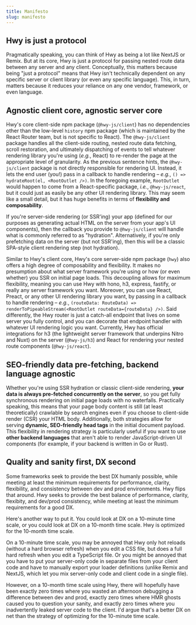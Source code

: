 ```yaml
---
title: Manifesto
slug: manifesto
---
```


## Hwy is just a protocol

Pragmatically speaking, you can think of Hwy as being a lot like NextJS or Remix. But at its core, Hwy is just a protocol for passing nested route data between any server and any client. Conceptually, this matters because being "just a protocol" means that Hwy isn't technically dependent on any specific server or client library (or even any specific language). This, in turn, matters because it reduces your reliance on any one vendor, framework, or even language.

## Agnostic client core, agnostic server core

Hwy's core client-side npm package (`@hwy-js/client`) has no dependencies other than the low-level `history` npm package (which is maintained by the React Router team, but is not specific to React). The `@hwy-js/client` package handles all the client-side routing, nested route data fetching, scroll restoration, and ultimately dispatching of events to tell whatever rendering library you're using (_e.g._, React) to re-render the page at the appropriate level of granularity. As the previous sentence hints, the `@hwy-js/client` package is not directly responsible for rendering UI. Instead, it lets the end user (you!) pass in a callback to handle rendering – _e.g._, `() => hydrateRoot(el, <RootOutlet />)`. In the foregoing example, `RootOutlet` would happen to come from a React-specific package, _i.e._, `@hwy-js/react`, but it could just as easily be any other UI rendering library. This may seem like a small detail, but it has huge benefits in terms of **flexibility and composability**.

If you're server-side rendering (or SSR'ing) your app (defined for our purposes as generating actual HTML on the server from your app's UI components), then the callback you provide to `@hwy-js/client` will handle what is commonly referred to as "hydration". Alternatively, if you're only prefetching data on the server (but not SSR'ing), then this will be a classic SPA-style client rendering step (not hydration).

Similar to Hwy's client core, Hwy's core server-side npm package (`hwy`) also offers a high degree of composability and flexibility. It makes no presumption about what server framework you're using or how (or even whether) you SSR on initial page loads. This decoupling allows for maximum flexibility, meaning you can use Hwy with hono, h3, express, fastify, or really any server framework you want. Moreover, you can use React, Preact, or any other UI rendering library you want, by passing in a callback to handle rendering – _e.g._, `(routeData: RouteData) => renderToPipeableStream(<RootOutlet routeData={routeData} />)`. Said differently, the Hwy router is just a catch-all endpoint that lives on some server you fully control, and you can decorate that endpoint handler with whatever UI rendering logic you want. Currently, Hwy has official integrations for h3 (the lightweight server framework that underpins Nitro and Nuxt) on the server (`@hwy-js/h3`) and React for rendering your nested route components (`@hwy-js/react`).

## SEO-friendly data pre-fetching, backend language agnostic

Whether you're using SSR hydration or classic client-side rendering, **your data is always pre-fetched concurrently on the server**, so you get fully synchronous rendering on initial page loads with no waterfalls. Practically speaking, this means that your page body content is still (at least theoretically) crawlable by search engines even if you choose to client-side render (CSR) your HTML body. Additionally, both strategies allow for serving **dynamic, SEO-friendly head tags** in the initial document payload. This flexibility in rendering strategy is particularly useful if you want to use **other backend languages** that aren't able to render JavaScript-driven UI components (for example, if your backend is written in Go or Rust).

## Quality and sanity first, DX second

Some frameworks seek to provide the best DX humanly possible, while meeting at least the minimum requirements for performance, clarity, flexibility, and consistency between dev and prod environments. Hwy flips that around. Hwy seeks to provide the best balance of performance, clarity, flexibity, and dev/prod consistency, while meeting at least the minimum requirements for a good DX.

Here's another way to put it. You could look at DX on a 10-minute time scale, or you could look at DX on a 10-month time scale. Hwy is optimized for the 10-month time scale.

On a 10-minute time scale, you may be annoyed that Hwy only hot reloads (without a hard browser refresh) when you edit a CSS file, but does a full hard refresh when you edit a TypeScript file. Or you might be annoyed that you have to put your server-only code in separate files from your client code and have to manually export your loader definitions (unlike Remix and NextJS, which let you mix server-only code and client code in a single file).

However, on a 10-month time scale using Hwy, there will hopefully have been exactly zero times where you wasted an afternoon debugging a difference between dev and prod, exactly zero times where HMR ghosts caused you to question your sanity, and exactly zero times where you inadvertently leaked server code to the client. I'd argue that's a better DX on net than the strategy of optimizing for the 10-minute time scale.

